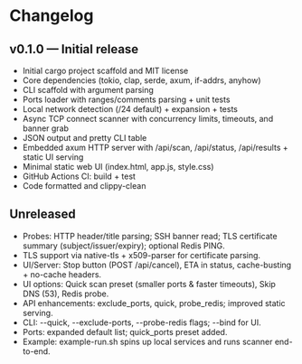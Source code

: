 Changelog
=========

v0.1.0 — Initial release
------------------------
- Initial cargo project scaffold and MIT license
- Core dependencies (tokio, clap, serde, axum, if-addrs, anyhow)
- CLI scaffold with argument parsing
- Ports loader with ranges/comments parsing + unit tests
- Local network detection (/24 default) + expansion + tests
- Async TCP connect scanner with concurrency limits, timeouts, and banner grab
- JSON output and pretty CLI table
- Embedded axum HTTP server with /api/scan, /api/status, /api/results + static UI serving
- Minimal static web UI (index.html, app.js, style.css)
- GitHub Actions CI: build + test
- Code formatted and clippy-clean

Unreleased
----------
- Probes: HTTP header/title parsing; SSH banner read; TLS certificate summary (subject/issuer/expiry); optional Redis PING.
- TLS support via native-tls + x509-parser for certificate parsing.
- UI/Server: Stop button (POST /api/cancel), ETA in status, cache-busting + no-cache headers.
- UI options: Quick scan preset (smaller ports & faster timeouts), Skip DNS (53), Redis probe.
- API enhancements: exclude_ports, quick, probe_redis; improved static serving.
- CLI: --quick, --exclude-ports, --probe-redis flags; --bind for UI.
- Ports: expanded default list; quick_ports preset added.
- Example: example-run.sh spins up local services and runs scanner end-to-end.
